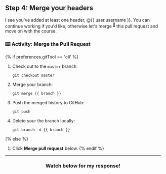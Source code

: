## Step 4: Merge your headers

I see you've added at least one header, @{{ user.username }}. You can continue working if you'd like, otherwise let's merge <sup>[:book:](https://help.github.com/articles/github-glossary/#merge)</sup> this pull request and move on with the course.

### :keyboard: Activity: Merge the Pull Request

{% if preferences.gitTool == 'cli' %}
1. Check out to the `master` branch:
    ```shell
    git checkout master
    ```
2. Merge your branch:
    ```shell
    git merge {{ branch }}
    ```
3. Push the merged history to GitHub:
    ```shell
    git push
    ```
4. Delete your the branch locally:
    ```shell
    git branch -d {{ branch }}
    ```
{% else %}
1. Click **Merge pull request** below.
{% endif %}

<hr>
<h3 align="center">Watch below for my response!</h3>
